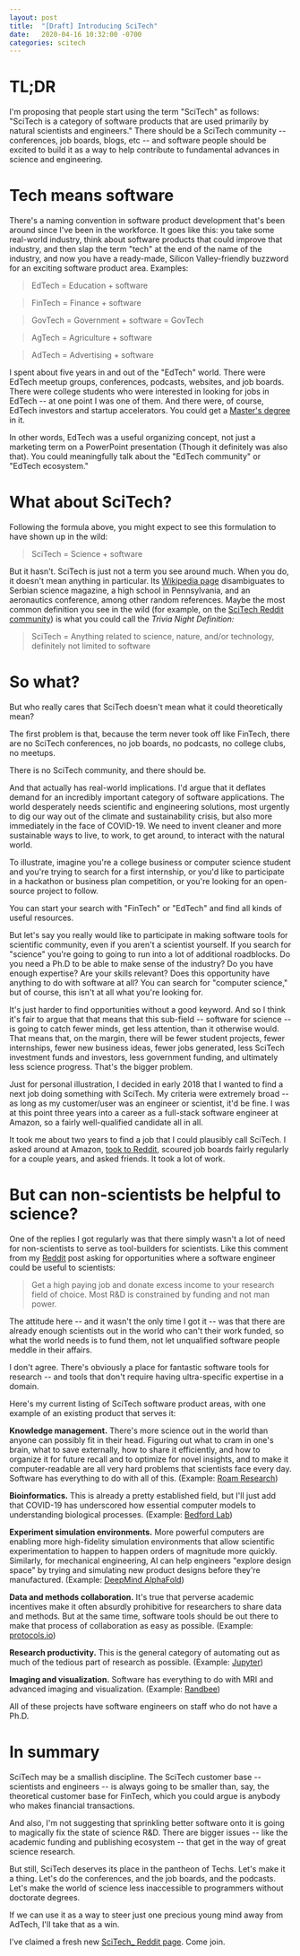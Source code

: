 ```yaml
---
layout: post
title:  "[Draft] Introducing SciTech"
date:   2020-04-16 10:32:00 -0700
categories: scitech
---
```


# TL;DR

I'm proposing that people start using the term "SciTech" as follows: "SciTech is a category of software products that are used primarily by natural scientists and engineers." There should be a SciTech community -- conferences, job boards, blogs, etc -- and software people should be excited to build it as a way to help contribute to fundamental advances in science and engineering.

# Tech means software

There's a naming convention in software product development that's been around since I've been in the workforce. It goes like this: you take some real-world industry, think about software products that could improve that industry, and then slap the term "tech" at the end of the name of the industry, and now you have a ready-made, Silicon Valley-friendly buzzword for an exciting software product area. Examples:

> EdTech = Education + software

> FinTech = Finance + software

> GovTech = Government + software = GovTech

> AgTech = Agriculture + software

> AdTech = Advertising + software

I spent about five years in and out of the "EdTech" world. There were EdTech meetup groups, conferences, podcasts, websites, and job boards. There were college students who were interested in looking for jobs in EdTech -- at one point I was one of them. And there were, of course, EdTech investors and startup accelerators. You could get a [Master's degree](https://www.gse.harvard.edu/masters/tie) in it. 

In other words, EdTech was a useful organizing concept, not just a marketing term on a PowerPoint presentation (Though it definitely was also that). You could meaningfully talk about the "EdTech community" or "EdTech ecosystem."

# What about SciTech?

Following the formula above, you might expect to see this formulation to have shown up in the wild:

> SciTech = Science + software

But it hasn't. SciTech is just not a term you see around much. When you do, it doesn't mean anything in particular. Its [Wikipedia page](https://en.wikipedia.org/wiki/SciTech) disambiguates to Serbian science magazine, a high school in Pennsylvania, and an aeronautics conference, among other random references. Maybe the most common definition you see in the wild (for example, on the [SciTech Reddit community](https://www.reddit.com/r/scitech/)) is what you could call the *Trivia Night Definition:*

> SciTech = Anything related to science, nature, and/or technology, definitely not limited to software

# So what?

But who really cares that SciTech doesn't mean what it could theoretically mean?

The first problem is that, because the term never took off like FinTech, there are no SciTech conferences, no job boards, no podcasts, no college clubs, no meetups. 

There is no SciTech community, and there should be.

And that actually has real-world implications. I'd argue that it deflates demand for an incredibly important category of software applications. The world desperately needs scientific and engineering solutions, most urgently to dig our way out of the climate and sustainability crisis, but also more immediately in the face of COVID-19. We need to invent cleaner and more sustainable ways to live, to work, to get around, to interact with the natural world.

To illustrate, imagine you're a college business or computer science student and you're trying to search for a first internship, or you'd like to participate in a hackathon or business plan competition, or you're looking for an open-source project to follow.

You can start your search with "FinTech" or "EdTech" and find all kinds of useful resources.

But let's say you really would like to participate in making software tools for scientific community, even if you aren't a scientist yourself. If you search for "science" you're going to going to run into a lot of additional roadblocks. Do you need a Ph.D to be able to make sense of the industry? Do you have enough expertise? Are your skills relevant? Does this opportunity have anything to do with software at all? You can search for "computer science," but of course, this isn't at all what you're looking for.

It's just harder to find opportunities without a good keyword. And so I think it's fair to argue that that means that this sub-field -- software for science -- is going to catch fewer minds, get less attention, than it otherwise would. That means that, on the margin, there will be fewer student projects, fewer internships, fewer new business ideas, fewer jobs generated, less SciTech investment funds and investors, less government funding, and ultimately less science progress. That's the bigger problem. 

Just for personal illustration, I decided in early 2018 that I wanted to find a next job doing something with SciTech. My criteria were extremely broad -- as long as my customer/user was an engineer or scientist, it'd be fine. I was at this point three years into a career as a full-stack software engineer at Amazon, so a fairly well-qualified candidate all in all. 

It took me about two years to find a job that I could plausibly call SciTech. I asked around at Amazon, [took to Reddit](https://www.reddit.com/r/AskScienceDiscussion/comments/8uknba/what_are_good_ways_to_contribute_software_skills/), scoured job boards fairly regularly for a couple years, and asked friends. It took a lot of work.

# But can non-scientists be helpful to science?

One of the replies I got regularly was that there simply wasn't a lot of need for non-scientists to serve as tool-builders for scientists. Like this comment from my [Reddit](https://www.reddit.com/r/AskScienceDiscussion/comments/8uknba/what_are_good_ways_to_contribute_software_skills/) post asking for opportunities where a software engineer could be useful to scientists: 

> Get a high paying job and donate excess income to your research field of 
choice.  Most R&D is constrained by funding and not man power.

The attitude here -- and it wasn't the only time I got it -- was that there are already enough scientists out in the world who can't their work funded, so what the world needs is to fund them, not let unqualified software people meddle in their affairs.

I don't agree. There's obviously a place for fantastic software tools for research -- and tools that don't require having ultra-specific expertise in a domain. 

Here's my current listing of SciTech software product areas, with one example of an existing product that serves it:

**Knowledge management.** There's more science out in the world than anyone can possibly fit in their head. Figuring out what to cram in one's brain, what to save externally, how to share it efficiently, and how to organize it for future recall and to optimize for novel insights, and to make it computer-readable are all very hard problems that scientists face every day. Software has everything to do with all of this. (Example: [Roam Research](https://roamresearch.com))

**Bioinformatics.** This is already a pretty established field, but I'll just add that COVID-19 has underscored how essential computer models to understanding biological processes. (Example: [Bedford Lab](https://bedford.io/))

**Experiment simulation environments.** More powerful computers are enabling more high-fidelity simulation environments that allow scientific experimentation to happen to happen orders of magnitude more quickly. Similarly, for mechanical engineering, AI can help engineers "explore design space" by trying and simulating new product designs before they're manufactured. (Example: [DeepMind AlphaFold](https://deepmind.com/blog/article/AlphaFold-Using-AI-for-scientific-discovery))

**Data and methods collaboration.** It's true that perverse academic incentives make it often absurdly prohibitive for researchers to share data and methods. But at the same time, software tools should be out there to make that process of collaboration as easy as possible. (Example: [protocols.io](https://www.protocols.io/))

**Research productivity.** This is the general category of automating out as much of the tedious part of research as possible. (Example: [Jupyter](https://jupyter.org/))

**Imaging and visualization.** Software has everything to do with MRI and advanced imaging and visualization. (Example: [Randbee](https://randbee.com/))

All of these projects have software engineers on staff who do not have a Ph.D.

# In summary

SciTech may be a smallish discipline. The SciTech customer base -- scientists and engineers -- is always going to be smaller than, say, the theoretical customer base for FinTech, which you could argue is anybody who makes financial transactions.

And also, I'm not suggesting that sprinkling better software onto it is going to magically fix the state of science R&D. There are bigger issues -- like the academic funding and publishing ecosystem -- that get in the way of great science research.

But still, SciTech deserves its place in the pantheon of Techs. Let's make it a thing. Let's do the conferences, and the job boards, and the podcasts. Let's make the world of science less inaccessible to programmers without doctorate degrees.

If we can use it as a way to steer just one precious young mind away from AdTech, I'll take that as a win.

I've claimed a fresh new [SciTech_ Reddit page](https://www.reddit.com/r/SciTech_/). Come join.